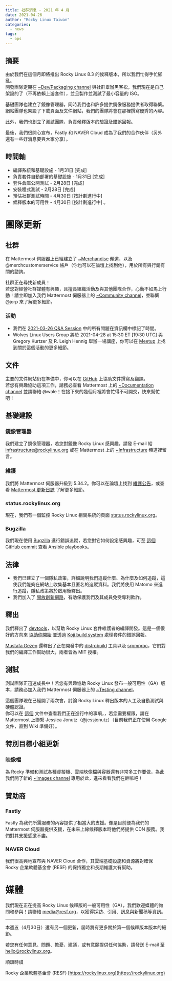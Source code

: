 ```yaml
---
title: 社群消息 - 2021 年 4 月
date: 2021-04-26
author: "Rocky Linux Taiwan"
categories:
  - news 
tags:
  - ops
---
```

## 摘要

由於我們在這個月即將推出 Rocky Linux 8.3 的候釋版本，所以我們忙得手忙腳亂。  
開發團隊定期在 [~Dev/Packaging channel](https://chat.rockylinux.org/rocky-linux/channels/dev-packaging) 與社群舉辦黑客松，我們現在是自己架設的了（不再依賴上游套件），並且製作並測試了最小容量的 ISO。

基礎團隊也建立了鏡像管理器，同時我們也和許多提供鏡像服務提供者取得聯繫。  
網站團隊也架設了下載頁面及文件網站，我們的團隊將會在那裡撰寫優秀的內容。

此外，我們也創立了測試團隊，負責候釋版本的驗證及錯誤回報。

最後，我們很開心宣布，Fastly 和 NAVER Cloud 成為了我們的合作伙伴（另外還有一些好消息要與大家分享）。

<!-- more -->

## 時間軸

- 編譯系統和基礎設施 - 1月31日 [完成]
- 負責套件自動部署的基礎設施 - 1月31日 [完成]
- 套件倉庫公開測試 - 2月28日 [完成]
- 安裝程式測試 - 2月28日 [完成]
- 預估社群測試時間 - 4月30日 [按計劃進行中]
- 候釋版本的可用性 - 4月30日 [按計劃進行中] 。

# 團隊更新

## 社群

在 Mattermost 伺服器上已經建立了 [~Merchandise](https://chat.rockylinux.org/rocky-linux/channels/merchandise) 頻道，以及 @merchcustomerservice 帳戶（你也可以在論壇上找到他），用於所有與行銷有關的諮詢。

社群正在尋找新成員！  
若您對經營社群媒體有興趣，且擅長組織活動及與其他團隊合作，心動不如馬上行動！請立即加入我們 Mattermost 伺服器上的 [~Community channel](https://chat.rockylinux.org/rocky-linux/channels/community)，並聯繫 @jorp 來了解更多細節。

### 活動

- 我們在 [2021-03-26 Q&A Session](https://www.youtube.com/watch?v=ULPGVBLLGuc) 中的所有問題在資訊欄中標記了時間。
- Wolves Linux Users Group 將於 2021-04-28 at 15:30 ET [19:30 UTC] 與 Gregory Kurtzer 及 R. Leigh Hennig 舉辦一場講座，你可以在 [Meetup](https://wolveslug.org.uk/event/talk-rocky-linux-28th-april-2021/) 上找到關於這個活動的更多細節。

## 文件

主要的文件網站仍在準備中，你可以在 [GitHub](https://github.com/rocky-linux/documentation/) 上協助文件撰寫及翻譯。  
若您有興趣協助這項工作，請務必查看 Mattermost 上的 [~Documentation channel](https://chat.rockylinux.org/rocky-linux/channels/documentation) 並請聯絡 @wale！在接下來的幾個月裡將會忙得不可開交，快來幫忙吧！

## 基礎建設

### 鏡像管理器

我們建立了鏡像管理器，若您對鏡像 Rocky Linux 感興趣，請發 E-mail 給 [infrastructure@rockylinux.org](mailto:infrastructure@rockylinux.org) 或在 Mattermost 上的 [~Infrastructure](https://chat.rockylinux.org/rocky-linux/channels/infrastructure) 頻道裡留言。

### 維護

我們將 Mattermost 伺服器升級到 5.34.2。你可以在論壇上找到 [維護公告](https://forums.rockylinux.org/t/mattermost-maintenance-2021-04-18-02-00-utc-to-2021-04-18-05-00-utc/2309)，或查看 [Mattermost 更新日誌](https://docs.mattermost.com/administration/changelog.html#release-v5-34-feature-release) 了解更多細節。

### status.rockylinux.org

現在，我們有一個監控 Rocky Linux 相關系統的頁面 [status.rockylinux.org](https://status.rockylinux.org/)。

### Bugzilla

我們現在使用 [Bugzilla](https://bugs.rockylinux.org/) 進行錯誤追蹤，若您對它如何設定感興趣，可至 [這個 GitHub commit](https://github.com/rocky-linux/infrastructure/commit/d532f6a28dca1682e6c8555981e1220e49d1e809) 查看 Ansible playbooks。

## 法律

- 我們已建立了一個隱私政策，詳細說明我們追蹤什麼、為什麼及如何追蹤，這使我們能夠在網站上收集基本且匿名的追蹤資料。我們將使用 Matomo 來進行追蹤，隱私政策將於啟用後釋出。
- 我們加入了 [開放創新網路](https://openinventionnetwork.com/)，有助保護我們及其成員免受專利欺詐。

## 釋出

我們釋出了 [devtools](https://github.com/rocky-linux/devtools)，以幫助 Rocky Linux 套件維護者的編譯開發。這是一個很好的方向來 [協助你開始](https://github.com/rocky-linux/documentation/blob/main/en/rocky/8/guides/developer_start2.md) 並透過 [Koji build system](https://kojidev.rockylinux.org/koji/) 處理套件的錯誤回報。 

[Mustafa Gezen](mailto:mustafa@rockylinux.org) 還釋出了正在開發中的 [distrobuild](https://github.com/rocky-linux/distrobuild) 工具以及 [srpmproc](https://github.com/rocky-linux/srpmproc)，它們對我們的編譯工作幫助很大，兩者皆為 MIT 授權。

## 測試

測試團隊正迅速成長中！若您有興趣協助 Rocky Linux 發布一般可用性（GA）版本，請務必加入我們 Mattermost 伺服器上的 [~Testing channel](https://chat.rockylinux.org/rocky-linux/channels/testing)。

這個團隊現在已經開了兩次會，討論 Rocky Linux 釋出版本的人工及自動測試與硬體認證。  
你可以在 [這個](https://docs.google.com/document/d/1wjwQCAM2wg-P_MNKXlI_LZ27TvAqKOZbloGF7Cam7rU/edit) 文件中查看我們正在進行中的事項，，若您需要權限，請在 Mattermost 上聯繫 Jessica Jonutz（@jessjonutz）（目前我們正在使用 Google 文件，直到 Wiki 準備好）。

## 特別目標小組更新

### 映像檔

為 Rocky 準備和測試各種虛擬機、雲端映像檔與容器還有非常多工作要做，為此我們開了新的 [~Images channel](https://chat.rockylinux.org/rocky-linux/channels/images) 專用於此，進來看看我們在幹嘛吧！

## 贊助商

### Fastly

Fastly 為我們所需服務的內容提供了相當大的支援。像是目前便為我們的 Mattermost 伺服器提供支援，在未來上線候釋版本時他們將提供 CDN 服務。我們對其支援感激不盡。

### NAVER Cloud

我們很高興地宣布與 NAVER Cloud 合作，其雲端基礎設施和資源將對確保 Rocky 企業軟體基金會 (RESF) 的保持獨立和長期維護大有幫助。

# 媒體

我們現在正在提高 Rocky Linux 候釋版的一般可用性（GA），我們歡迎媒體的詢問和參與！請聯絡 [media@resf.org](mailto:media@resf.org)，以獲得採訪、引用、訊息與新聞稿等資訊。

---

本週五（4月30日）還有另一個更新，屆時將有更多關於第一個候釋版本版本的細節。

若您有任何意見、問題、擔憂、建議，或有意願提供任何協助，請發送 E-mail 至 [hello@rockylinux.org](mailto:hello@rockylinux.org)。

順頌時祺

Rocky 企業軟體基金會 (RESF)
[https://rockylinux.org](https://rockylinux.org)